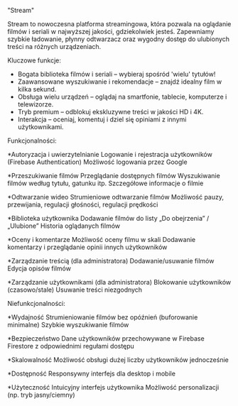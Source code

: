 "Stream" 

Stream to nowoczesna platforma streamingowa, która pozwala na oglądanie filmów i seriali w najwyższej jakości, gdziekolwiek jesteś. Zapewniamy szybkie ładowanie, płynny odtwarzacz oraz wygodny dostęp do ulubionych treści na różnych urządzeniach.

 Kluczowe funkcje:
* Bogata biblioteka filmów i seriali – wybieraj spośród 'wielu' tytułów!
* Zaawansowane wyszukiwanie i rekomendacje – znajdź idealny film w kilka sekund.
* Obsługa wielu urządzeń – oglądaj na smartfonie, tablecie, komputerze i telewizorze.
* Tryb premium – odblokuj ekskluzywne treści w jakości HD i 4K.
* Interakcja – oceniaj, komentuj i dziel się opiniami z innymi użytkownikami.

Funkcjonalności:

*Autoryzacja i uwierzytelnianie
Logowanie i rejestracja użytkowników (Firebase Authentication)
Możliwość logowania przez Google

*Przeszukiwanie filmów
Przeglądanie dostępnych filmów
Wyszukiwanie filmów według tytułu, gatunku itp.
Szczegółowe informacje o filmie 

*Odtwarzanie wideo
Strumieniowe odtwarzanie filmów
Możliwość pauzy, przewijania, regulacji głośności, regulacji prędkości

*Biblioteka użytkownika
Dodawanie filmów do listy „Do obejrzenia” / „Ulubione” 
Historia oglądanych filmów

*Oceny i komentarze
Możliwość oceny filmu w skali
Dodawanie komentarzy i przeglądanie opinii innych użytkowników

*Zarządzanie treścią (dla administratora)
Dodawanie/usuwanie filmów
Edycja opisów filmów

*Zarządzanie użytkownikami (dla administratora)
Blokowanie użytkowników (czasowo/stale)
Usuwanie treści niezgodnych



Niefunkcjonalności: 

*Wydajność
Strumieniowanie filmów bez opóźnień (buforowanie minimalne)
Szybkie wyszukiwanie filmów

*Bezpieczeństwo
Dane użytkowników przechowywane w Firebase Firestore z odpowiednimi regułami dostępu

*Skalowalność
Możliwość obsługi dużej liczby użytkowników jednocześnie

*Dostępność
Responsywny interfejs dla desktop i mobile

*Użyteczność
Intuicyjny interfejs użytkownika
Możliwość personalizacji (np. tryb jasny/ciemny)
